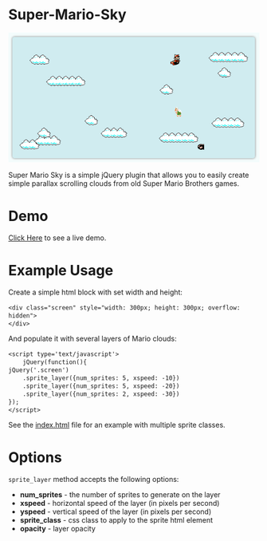 Super-Mario-Sky
===============
![Super Mario Sky](https://raw.githubusercontent.com/ArtBIT/super-mario-sky/master/images/super_mario_sky.png)

Super Mario Sky is a simple jQuery plugin that allows you to easily create simple parallax scrolling clouds from old Super Mario Brothers games. 

# Demo
[Click Here](http://artbit.github.io/super-mario-sky/) to see a live demo.

# Example Usage
Create a simple html block with set width and height:

    <div class="screen" style="width: 300px; height: 300px; overflow: hidden">
    </div>

And populate it with several layers of Mario clouds:

    <script type='text/javascript'>
        jQuery(function(){
    jQuery('.screen')
	    .sprite_layer({num_sprites: 5, xspeed: -10})
	    .sprite_layer({num_sprites: 5, xspeed: -20})
	    .sprite_layer({num_sprites: 2, xspeed: -30})
	});
    </script>

See the [index.html](http://github.com/ArtBIT/super-mario-sky/blob/master/index.html) file for an example with multiple sprite classes.

# Options
```sprite_layer``` method accepts the following options:
* **num_sprites** - the number of sprites to generate on the layer
* **xspeed** - horizontal speed of the layer (in pixels per second)
* **yspeed** - vertical speed of the layer (in pixels per second)
* **sprite_class** - css class to apply to the sprite html element
* **opacity** - layer opacity
